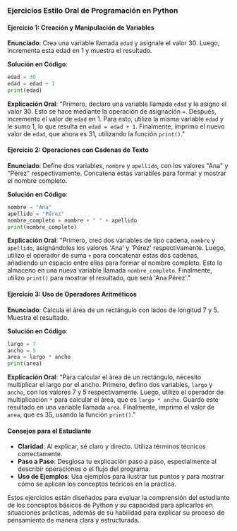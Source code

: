### Ejercicios Estilo Oral de Programación en Python

#### Ejercicio 1: Creación y Manipulación de Variables

**Enunciado**:
Crea una variable llamada `edad` y asígnale el valor 30. Luego, incrementa esta edad en 1 y muestra el resultado.

**Solución en Código**:
```python
edad = 30
edad = edad + 1
print(edad)
```

**Explicación Oral**:
"Primero, declaro una variable llamada `edad` y le asigno el valor 30. Esto se hace mediante la operación de asignación `=`. Después, incremento el valor de `edad` en 1. Para esto, utilizo la misma variable `edad` y le sumo 1, lo que resulta en `edad = edad + 1`. Finalmente, imprimo el nuevo valor de `edad`, que ahora es 31, utilizando la función `print()`."

#### Ejercicio 2: Operaciones con Cadenas de Texto

**Enunciado**:
Define dos variables, `nombre` y `apellido`, con los valores "Ana" y "Pérez" respectivamente. Concatena estas variables para formar y mostrar el nombre completo.

**Solución en Código**:
```python
nombre = "Ana"
apellido = "Pérez"
nombre_completo = nombre + " " + apellido
print(nombre_completo)
```

**Explicación Oral**:
"Primero, creo dos variables de tipo cadena, `nombre` y `apellido`, asignándoles los valores 'Ana' y 'Pérez' respectivamente. Luego, utilizo el operador de suma `+` para concatenar estas dos cadenas, añadiendo un espacio entre ellas para formar el nombre completo. Esto lo almaceno en una nueva variable llamada `nombre_completo`. Finalmente, utilizo `print()` para mostrar el resultado, que será 'Ana Pérez'."

#### Ejercicio 3: Uso de Operadores Aritméticos

**Enunciado**:
Calcula el área de un rectángulo con lados de longitud 7 y 5. Muestra el resultado.

**Solución en Código**:
```python
largo = 7
ancho = 5
area = largo * ancho
print(area)
```

**Explicación Oral**:
"Para calcular el área de un rectángulo, necesito multiplicar el largo por el ancho. Primero, defino dos variables, `largo` y `ancho`, con los valores 7 y 5 respectivamente. Luego, utilizo el operador de multiplicación `*` para calcular el área, que es `largo * ancho`. Guardo este resultado en una variable llamada `area`. Finalmente, imprimo el valor de `area`, que es 35, usando la función `print()`."

#### Consejos para el Estudiante

- **Claridad**: Al explicar, sé claro y directo. Utiliza términos técnicos correctamente.
- **Paso a Paso**: Desglosa tu explicación paso a paso, especialmente al describir operaciones o el flujo del programa.
- **Uso de Ejemplos**: Usa ejemplos para ilustrar tus puntos y para mostrar cómo se aplican los conceptos teóricos en la práctica.

Estos ejercicios están diseñados para evaluar la comprensión del estudiante de los conceptos básicos de Python y su capacidad para aplicarlos en situaciones prácticas, además de su habilidad para explicar su proceso de pensamiento de manera clara y estructurada.
